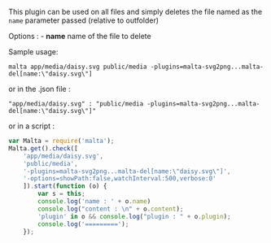 This plugin can be used on all files and simply deletes the file named as the `name` parameter passed (relative to outfolder) 

Options : 
    - **name** name of the file to delete

Sample usage:  
```
malta app/media/daisy.svg public/media -plugins=malta-svg2png...malta-del[name:\"daisy.svg\"]
```
or in the .json file :
```
"app/media/daisy.svg" : "public/media -plugins=malta-svg2png...malta-del[name:\"daisy.svg\"]"
```
or in a script : 
``` js
var Malta = require('malta');
Malta.get().check([
    'app/media/daisy.svg',
    'public/media',
    '-plugins=malta-svg2png...malta-del[name:\"daisy.svg\"]',
    '-options=showPath:false,watchInterval:500,verbose:0'
    ]).start(function (o) {
        var s = this;
        console.log('name : ' + o.name)
        console.log("content : \n" + o.content);
        'plugin' in o && console.log("plugin : " + o.plugin);
        console.log('=========');
    });
```